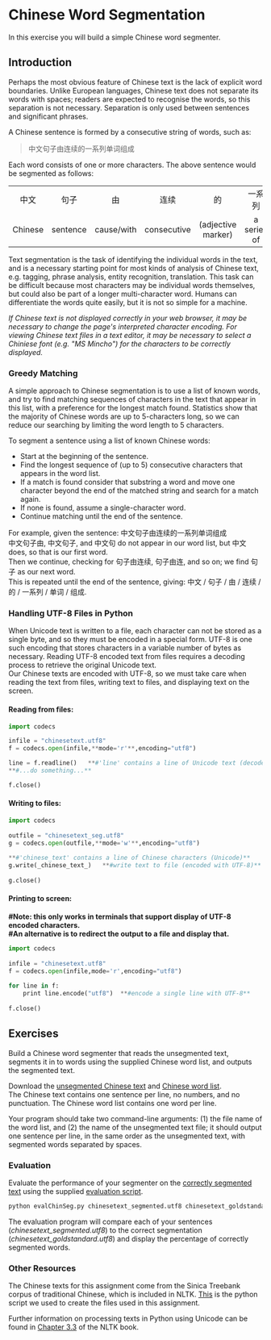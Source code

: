 # Chinese Word Segmentation

In this exercise you will build a simple Chinese word segmenter.  

## Introduction

Perhaps the most obvious feature of Chinese text is the lack of explicit word boundaries. Unlike European languages, Chinese text does not separate its words with spaces; readers are expected to recognise the words, so this separation is not necessary. Separation is only used between sentences and significant phrases.  

A Chinese sentence is formed by a consecutive string of words, such as:

> 中文句子由连续的一系列单词组成

Each word consists of one or more characters. The above sentence would be segmented as follows:  

<table border="0" width="80%" align="center">

<tbody>

<tr align="center">

<td>中文</td>

<td>句子</td>

<td>由</td>

<td>连续</td>

<td>的</td>

<td>一系列</td>

<td>单词</td>

<td>组成</td>

</tr>

<tr align="center">

<td>Chinese</td>

<td>sentence</td>

<td>cause/with</td>

<td>consecutive</td>

<td>(adjective marker)</td>

<td>a series of</td>

<td>word</td>

<td>formed</td>

</tr>

</tbody>

</table>

Text segmentation is the task of identifying the individual words in the text, and is a necessary starting point for most kinds of analysis of Chinese text, e.g. tagging, phrase analysis, entity recognition, translation. This task can be difficult because most characters may be individual words themselves, but could also be part of a longer multi-character word. Humans can differentiate the words quite easily, but it is not so simple for a machine.  

_If Chinese text is not displayed correctly in your web browser, it may be necessary to change the page's interpreted character encoding. For viewing Chinese text files in a text editor, it may be necessary to select a Chiniese font (e.g. "MS Mincho") for the characters to be correctly displayed._

### Greedy Matching

A simple approach to Chinese segmentation is to use a list of known words, and try to find matching sequences of characters in the text that appear in this list, with a preference for the longest match found. Statistics show that the majority of Chinese words are up to 5-characters long, so we can reduce our searching by limiting the word length to 5 characters.  

To segment a sentence using a list of known Chinese words:  

*   Start at the beginning of the sentence.
*   Find the longest sequence of (up to 5) consecutive characters that appears in the word list.
*   If a match is found consider that substring a word and move one character beyond the end of the matched string and search for a match again.
*   If none is found, assume a single-character word.
*   Continue matching until the end of the sentence.

For example, given the sentence: 中文句子由连续的一系列单词组成  
中文句子由, 中文句子, and 中文句 do not appear in our word list, but 中文 does, so that is our first word.  
Then we continue, checking for 句子由连续, 句子由连, and so on; we find 句子 as our next word.  
This is repeated until the end of the sentence, giving: 中文 / 句子 / 由 / 连续 / 的 / 一系列 / 单词 / 组成.

### Handling UTF-8 Files in Python

When Unicode text is written to a file, each character can not be stored as a single byte, and so they must be encoded in a special form. UTF-8 is one such encoding that stores characters in a variable number of bytes as necessary. Reading UTF-8 encoded text from files requires a decoding process to retrieve the original Unicode text.  
Our Chinese texts are encoded with UTF-8, so we must take care when reading the text from files, writing text to files, and displaying text on the screen.  

#### Reading from files:

```python
import codecs  

infile = "chinesetext.utf8"  
f = codecs.open(infile,**mode='r'**,encoding="utf8")  

line = f.readline()   **#'line' contains a line of Unicode text (decoded from UTF-8)**  
**#...do something...**  

f.close()  
```

#### Writing to files:

```python
import codecs  
   
outfile = "chinesetext_seg.utf8"  
g = codecs.open(outfile,**mode='w'**,encoding="utf8")  
  
**#'chinese_text' contains a line of Chinese characters (Unicode)**  
g.write(_chinese_text_)   **#write text to file (encoded with UTF-8)**  
  
g.close()  
```

#### Printing to screen:

**#Note: this only works in terminals that support display of UTF-8 encoded characters.**  
**#An alternative is to redirect the output to a file and display that.**  

```python
import codecs  
  
infile = "chinesetext.utf8"  
f = codecs.open(infile,mode='r',encoding="utf8")  
  
for line in f:  
    print line.encode("utf8")  **#encode a single line with UTF-8**  
  
f.close()  
```

## Exercises

Build a Chinese word segmenter that reads the unsegmented text, segments it in to words using the supplied Chinese word list, and outputs the segmented text.  

Download the [unsegmented Chinese text](chinesetext.utf8) and [Chinese word list](chinesetrad_wordlist.utf8).  
The Chinese text contains one sentence per line, no numbers, and no punctuation. The Chinese word list contains one word per line.  

Your program should take two command-line arguments: (1) the file name of the word list, and (2) the name of the unsegmented text file; it should output one sentence per line, in the same order as the unsegmented text, with segmented words separated by spaces.

### Evaluation

Evaluate the performance of your segmenter on the [correctly segmented text](chinesetext_goldstandard.utf8) using the supplied [evaluation script](evalChinSeg.py).  

```bash
python evalChinSeg.py chinesetext_segmented.utf8 chinesetext_goldstandard.utf8
```

The evaluation program will compare each of your sentences (_chinesetext_segmented.utf8_) to the correct segmentation (_chinesetext_goldstandard.utf8_) and display the percentage of correctly segmented words.

### Other Resources

The Chinese texts for this assignment come from the Sinica Treebank corpus of traditional Chinese, which is included in NLTK. [This](generateChineseResources.py) is the python script we used to create the files used in this assignment.  

Further information on processing texts in Python using Unicode can be found in [Chapter 3.3](http://www.nltk.org/book/ch03.html#sec-unicode) of the NLTK book.